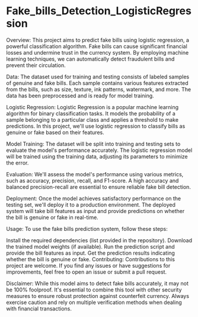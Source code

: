 # Fake_bills_Detection_LogisticRegression

Overview:
This project aims to predict fake bills using logistic regression, a powerful classification algorithm. Fake bills can cause significant financial losses and undermine trust in the currency system. By employing machine learning techniques, we can automatically detect fraudulent bills and prevent their circulation.

Data:
The dataset used for training and testing consists of labeled samples of genuine and fake bills. Each sample contains various features extracted from the bills, such as size, texture, ink patterns, watermark, and more. The data has been preprocessed and is ready for model training.

Logistic Regression:
Logistic Regression is a popular machine learning algorithm for binary classification tasks. It models the probability of a sample belonging to a particular class and applies a threshold to make predictions. In this project, we'll use logistic regression to classify bills as genuine or fake based on their features.

Model Training:
The dataset will be split into training and testing sets to evaluate the model's performance accurately. The logistic regression model will be trained using the training data, adjusting its parameters to minimize the error.

Evaluation:
We'll assess the model's performance using various metrics, such as accuracy, precision, recall, and F1-score. A high accuracy and balanced precision-recall are essential to ensure reliable fake bill detection.

Deployment:
Once the model achieves satisfactory performance on the testing set, we'll deploy it to a production environment. The deployed system will take bill features as input and provide predictions on whether the bill is genuine or fake in real-time.

Usage:
To use the fake bills prediction system, follow these steps:

Install the required dependencies (list provided in the repository).
Download the trained model weights (if available).
Run the prediction script and provide the bill features as input.
Get the prediction results indicating whether the bill is genuine or fake.
Contributing:
Contributions to this project are welcome. If you find any issues or have suggestions for improvements, feel free to open an issue or submit a pull request.

Disclaimer:
While this model aims to detect fake bills accurately, it may not be 100% foolproof. It's essential to combine this tool with other security measures to ensure robust protection against counterfeit currency. Always exercise caution and rely on multiple verification methods when dealing with financial transactions.
